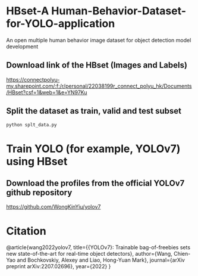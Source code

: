 # HBset-A Human-Behavior-Dataset-for-YOLO-application
An open multiple human behavior image dataset for object detection model development
## Download link of the HBset (Images and Labels)
https://connectpolyu-my.sharepoint.com/:f:/r/personal/22038199r_connect_polyu_hk/Documents/HBset?csf=1&web=1&e=YN97Ku
## Split the dataset as train, valid and test subset
```python
python splt_data.py
```
# Train YOLO (for example, YOLOv7) using HBset 
## Download the profiles from the official YOLOv7 github repository
https://github.com/WongKinYiu/yolov7

# Citation
@article{wang2022yolov7,
  title={{YOLOv7}: Trainable bag-of-freebies sets new state-of-the-art for real-time object detectors},
  author={Wang, Chien-Yao and Bochkovskiy, Alexey and Liao, Hong-Yuan Mark},
  journal={arXiv preprint arXiv:2207.02696},
  year={2022}
}
